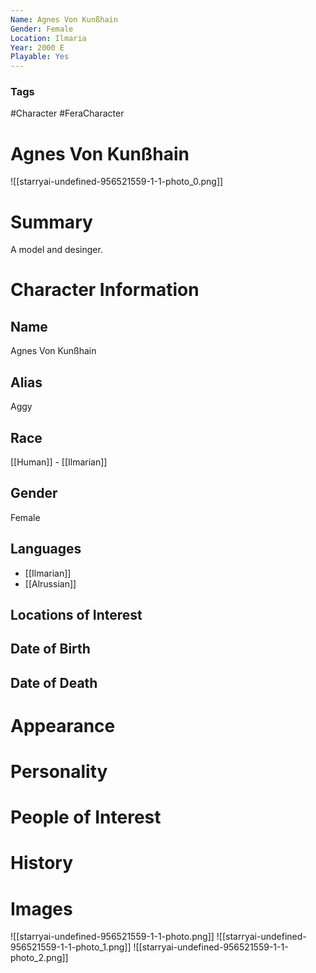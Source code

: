 ```yaml
---
Name: Agnes Von Kunßhain
Gender: Female
Location: Ilmaria
Year: 2000 E
Playable: Yes
---
```


### Tags
#Character #FeraCharacter

# Agnes Von Kunßhain
![[starryai-undefined-956521559-1-1-photo_0.png]]

# Summary
A model and desinger.

# Character Information

## Name
Agnes Von Kunßhain

## Alias
Aggy

## Race
[[Human]] - [[Ilmarian]]

## Gender
Female

## Languages
- [[Ilmarian]]
- [[Alrussian]]

## Locations of Interest

## Date of Birth

## Date of Death

# Appearance

# Personality

# People of Interest

# History

# Images
![[starryai-undefined-956521559-1-1-photo.png]]
![[starryai-undefined-956521559-1-1-photo_1.png]]
![[starryai-undefined-956521559-1-1-photo_2.png]]